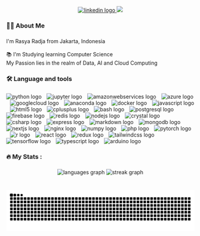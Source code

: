 <div align="center">
  <a href="https://www.linkedin.com/in/rasyaradja/" target="_blank">
    <img src="https://img.shields.io/static/v1?message=LinkedIn&logo=linkedin&label=&color=0077B5&logoColor=white&labelColor=&style=for-the-badge" height="25" alt="linkedin logo" />
  </a>
  <img src="https://visitor-badge.laobi.icu/badge?page_id=rasyaradja.rasyaradja&"  />
</div>

###

<div align="center">
  
</div>

###

<h3 align="left">👩‍💻  About Me</h3>

###

<p align="left">I'm Rasya Radja from Jakarta, Indonesia<br><br>📚 I'm Studying learning Computer Science<br>My Passion lies in the realm of Data, AI and Cloud Computing</p>

###

<h3 align="left">🛠 Language and tools</h3>

###

<div align="left">
  <img src="https://cdn.jsdelivr.net/gh/devicons/devicon/icons/python/python-original.svg" height="12" alt="python logo"  />
  <img width="6" />
  <img src="https://cdn.jsdelivr.net/gh/devicons/devicon/icons/jupyter/jupyter-original.svg" height="12" alt="jupyter logo"  />
  <img width="6" />
  <img src="https://cdn.jsdelivr.net/gh/devicons/devicon/icons/amazonwebservices/amazonwebservices-line-wordmark.svg" height="12" alt="amazonwebservices logo"  />
  <img width="6" />
  <img src="https://cdn.jsdelivr.net/gh/devicons/devicon/icons/azure/azure-original.svg" height="12" alt="azure logo"  />
  <img width="6" />
  <img src="https://cdn.jsdelivr.net/gh/devicons/devicon/icons/googlecloud/googlecloud-original.svg" height="12" alt="googlecloud logo"  />
  <img width="6" />
  <img src="https://cdn.jsdelivr.net/gh/devicons/devicon/icons/anaconda/anaconda-original.svg" height="12" alt="anaconda logo"  />
  <img width="6" />
  <img src="https://cdn.jsdelivr.net/gh/devicons/devicon/icons/docker/docker-original.svg" height="12" alt="docker logo"  />
  <img width="6" />
  <img src="https://cdn.jsdelivr.net/gh/devicons/devicon/icons/javascript/javascript-original.svg" height="12" alt="javascript logo"  />
  <img width="6" />
  <img src="https://cdn.jsdelivr.net/gh/devicons/devicon/icons/html5/html5-original.svg" height="12" alt="html5 logo"  />
  <img width="6" />
  <img src="https://cdn.jsdelivr.net/gh/devicons/devicon/icons/cplusplus/cplusplus-original.svg" height="12" alt="cplusplus logo"  />
  <img width="6" />
  <img src="https://cdn.jsdelivr.net/gh/devicons/devicon/icons/bash/bash-original.svg" height="12" alt="bash logo"  />
  <img width="6" />
  <img src="https://cdn.jsdelivr.net/gh/devicons/devicon/icons/postgresql/postgresql-original.svg" height="12" alt="postgresql logo"  />
  <img width="6" />
  <img src="https://cdn.jsdelivr.net/gh/devicons/devicon/icons/firebase/firebase-plain.svg" height="12" alt="firebase logo"  />
  <img width="6" />
  <img src="https://cdn.jsdelivr.net/gh/devicons/devicon/icons/redis/redis-original.svg" height="12" alt="redis logo"  />
  <img width="6" />
  <img src="https://cdn.jsdelivr.net/gh/devicons/devicon/icons/nodejs/nodejs-original.svg" height="12" alt="nodejs logo"  />
  <img width="6" />
  <img src="https://cdn.jsdelivr.net/gh/devicons/devicon/icons/crystal/crystal-original.svg" height="12" alt="crystal logo"  />
  <img width="6" />
  <img src="https://cdn.jsdelivr.net/gh/devicons/devicon/icons/csharp/csharp-original.svg" height="12" alt="csharp logo"  />
  <img width="6" />
  <img src="https://cdn.jsdelivr.net/gh/devicons/devicon/icons/express/express-original.svg" height="12" alt="express logo"  />
  <img width="6" />
  <img src="https://cdn.jsdelivr.net/gh/devicons/devicon/icons/markdown/markdown-original.svg" height="12" alt="markdown logo"  />
  <img width="6" />
  <img src="https://cdn.jsdelivr.net/gh/devicons/devicon/icons/mongodb/mongodb-original.svg" height="12" alt="mongodb logo"  />
  <img width="6" />
  <img src="https://cdn.jsdelivr.net/gh/devicons/devicon/icons/nextjs/nextjs-original.svg" height="12" alt="nextjs logo"  />
  <img width="6" />
  <img src="https://cdn.jsdelivr.net/gh/devicons/devicon/icons/nginx/nginx-original.svg" height="12" alt="nginx logo"  />
  <img width="6" />
  <img src="https://cdn.jsdelivr.net/gh/devicons/devicon/icons/numpy/numpy-original.svg" height="12" alt="numpy logo"  />
  <img width="6" />
  <img src="https://cdn.jsdelivr.net/gh/devicons/devicon/icons/php/php-original.svg" height="12" alt="php logo"  />
  <img width="6" />
  <img src="https://cdn.jsdelivr.net/gh/devicons/devicon/icons/pytorch/pytorch-original.svg" height="12" alt="pytorch logo"  />
  <img width="6" />
  <img src="https://cdn.jsdelivr.net/gh/devicons/devicon/icons/r/r-original.svg" height="12" alt="r logo"  />
  <img width="6" />
  <img src="https://cdn.jsdelivr.net/gh/devicons/devicon/icons/react/react-original.svg" height="12" alt="react logo"  />
  <img width="6" />
  <img src="https://cdn.jsdelivr.net/gh/devicons/devicon/icons/redux/redux-original.svg" height="12" alt="redux logo"  />
  <img width="6" />
  <img src="https://cdn.jsdelivr.net/gh/devicons/devicon/icons/tailwindcss/tailwindcss-original-wordmark.svg" height="12" alt="tailwindcss logo"  />
  <img width="6" />
  <img src="https://cdn.jsdelivr.net/gh/devicons/devicon/icons/tensorflow/tensorflow-original.svg" height="12" alt="tensorflow logo"  />
  <img width="6" />
  <img src="https://cdn.jsdelivr.net/gh/devicons/devicon/icons/typescript/typescript-original.svg" height="12" alt="typescript logo"  />
  <img width="6" />
  <img src="https://cdn.jsdelivr.net/gh/devicons/devicon/icons/arduino/arduino-original.svg" height="12" alt="arduino logo"  />
</div>

###

<h3 align="left">🔥   My Stats :</h3>

###

<div align="center">
  <img src="https://github-readme-stats.vercel.app/api/top-langs?username=rasyaradja&locale=en&hide_title=false&layout=compact&card_width=320&langs_count=5&theme=dracula&hide_border=false&order=2" height="150" alt="languages graph"  />
  <img src="https://streak-stats.demolab.com?user=rasyaradja&locale=en&mode=daily&theme=dark&hide_border=true&border_radius=5&order=3" height="220" alt="streak graph"  />
</div>

###

<br clear="both">

<img src="https://raw.githubusercontent.com/rasyaradja/rasyaradja/output/snake.svg" alt="Snake animation" />

###
